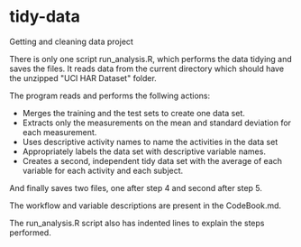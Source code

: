 tidy-data
=========

Getting and cleaning data project

There is only one script run_analysis.R, which performs the data tidying and saves the files. It reads data from the current directory which should have the unzipped "UCI HAR Dataset" folder.

The program reads and performs the follwing actions:

 *   Merges the training and the test sets to create one data set.
 *   Extracts only the measurements on the mean and standard deviation for each measurement. 
 *   Uses descriptive activity names to name the activities in the data set
 *   Appropriately labels the data set with descriptive variable names. 
 *   Creates a second, independent tidy data set with the average of each variable for each activity and each subject. 

And finally saves two files, one after step 4 and second after step 5.

The workflow and variable descriptions are present in the CodeBook.md.

The run_analysis.R script also has indented lines to explain the steps performed.